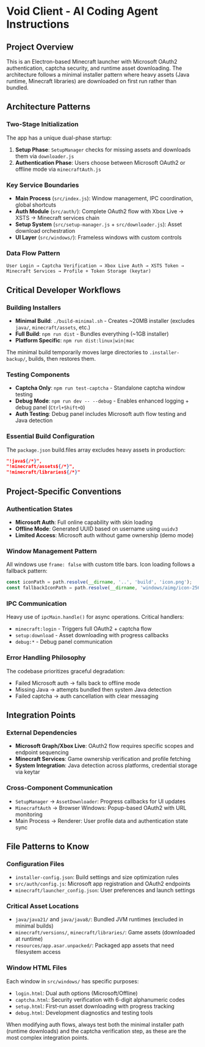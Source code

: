 # Void Client - AI Coding Agent Instructions

## Project Overview
This is an Electron-based Minecraft launcher with Microsoft OAuth2 authentication, captcha security, and runtime asset downloading. The architecture follows a minimal installer pattern where heavy assets (Java runtime, Minecraft libraries) are downloaded on first run rather than bundled.

## Architecture Patterns

### Two-Stage Initialization
The app has a unique dual-phase startup:
1. **Setup Phase**: `SetupManager` checks for missing assets and downloads them via `downloader.js`
2. **Authentication Phase**: Users choose between Microsoft OAuth2 or offline mode via `minecraftAuth.js`

### Key Service Boundaries
- **Main Process** (`src/index.js`): Window management, IPC coordination, global shortcuts
- **Auth Module** (`src/auth/`): Complete OAuth2 flow with Xbox Live → XSTS → Minecraft services chain
- **Setup System** (`src/setup-manager.js` + `src/downloader.js`): Asset download orchestration
- **UI Layer** (`src/windows/`): Frameless windows with custom controls

### Data Flow Pattern
```
User Login → Captcha Verification → Xbox Live Auth → XSTS Token → Minecraft Services → Profile + Token Storage (keytar)
```

## Critical Developer Workflows

### Building Installers
- **Minimal Build**: `./build-minimal.sh` - Creates ~20MB installer (excludes `java/`, `minecraft/assets`, etc.)
- **Full Build**: `npm run dist` - Bundles everything (~1GB installer)
- **Platform Specific**: `npm run dist:linux|win|mac`

The minimal build temporarily moves large directories to `.installer-backup/`, builds, then restores them.

### Testing Components
- **Captcha Only**: `npm run test-captcha` - Standalone captcha window testing
- **Debug Mode**: `npm run dev -- --debug` - Enables enhanced logging + debug panel (`Ctrl+Shift+D`)
- **Auth Testing**: Debug panel includes Microsoft auth flow testing and Java detection

### Essential Build Configuration
The `package.json` build.files array excludes heavy assets in production:
```json
"!java${/*}",
"!minecraft/assets${/*}",
"!minecraft/libraries${/*}"
```

## Project-Specific Conventions

### Authentication States
- **Microsoft Auth**: Full online capability with skin loading
- **Offline Mode**: Generated UUID based on username using `uuidv3`
- **Limited Access**: Microsoft auth without game ownership (demo mode)

### Window Management Pattern
All windows use `frame: false` with custom title bars. Icon loading follows a fallback pattern:
```javascript
const iconPath = path.resolve(__dirname, '..', 'build', 'icon.png');
const fallbackIconPath = path.resolve(__dirname, 'windows/aimg/icon-256.png');
```

### IPC Communication
Heavy use of `ipcMain.handle()` for async operations. Critical handlers:
- `minecraft:login` - Triggers full OAuth2 + captcha flow
- `setup:download` - Asset downloading with progress callbacks
- `debug:*` - Debug panel communication

### Error Handling Philosophy
The codebase prioritizes graceful degradation:
- Failed Microsoft auth → falls back to offline mode
- Missing Java → attempts bundled then system Java detection
- Failed captcha → auth cancellation with clear messaging

## Integration Points

### External Dependencies
- **Microsoft Graph/Xbox Live**: OAuth2 flow requires specific scopes and endpoint sequencing
- **Minecraft Services**: Game ownership verification and profile fetching
- **System Integration**: Java detection across platforms, credential storage via keytar

### Cross-Component Communication
- `SetupManager` → `AssetDownloader`: Progress callbacks for UI updates
- `MinecraftAuth` → Browser Windows: Popup-based OAuth2 with URL monitoring
- Main Process → Renderer: User profile data and authentication state sync

## File Patterns to Know

### Configuration Files
- `installer-config.json`: Build settings and size optimization rules
- `src/auth/config.js`: Microsoft app registration and OAuth2 endpoints
- `minecraft/launcher_config.json`: User preferences and launch settings

### Critical Asset Locations
- `java/java21/` and `java/java8/`: Bundled JVM runtimes (excluded in minimal builds)
- `minecraft/versions/`, `minecraft/libraries/`: Game assets (downloaded at runtime)
- `resources/app.asar.unpacked/`: Packaged app assets that need filesystem access

### Window HTML Files
Each window in `src/windows/` has specific purposes:
- `login.html`: Dual auth options (Microsoft/Offline)
- `captcha.html`: Security verification with 6-digit alphanumeric codes
- `setup.html`: First-run asset downloading with progress tracking
- `debug.html`: Development diagnostics and testing tools

When modifying auth flows, always test both the minimal installer path (runtime downloads) and the captcha verification step, as these are the most complex integration points.
